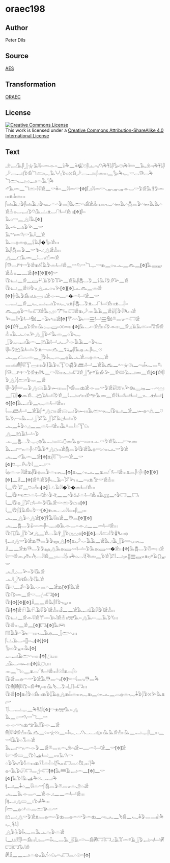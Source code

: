 # oraec198

## Author

Peter Dils

## Source

[AES](https://github.com/simondschweitzer/aes)

## Transformation

[ORAEC](https://oraec.github.io/)

## License

<a rel="license" href="http://creativecommons.org/licenses/by-sa/4.0/"><img alt="Creative Commons License" style="border-width:0" src="https://i.creativecommons.org/l/by-sa/4.0/88x31.png" /></a><br />This work is licensed under a <a rel="license" href="http://creativecommons.org/licenses/by-sa/4.0/">Creative Commons Attribution-ShareAlike 4.0 International License</a>

## Text

𓄂𓂝𓅓𓋴𓃀𓇼𓄿𓇋𓇋𓏏𓏛𓁹𓏏𓈖𓍛𓏤𓅆𓈖𓇓𓆤𓇳𓋴𓊵𓏏𓊪𓄣𓏤𓅆𓋹𓍑𓋴𓅭𓇳𓏤𓅆𓇋𓏠𓈖𓅓𓄂𓏏𓏤𓅆𓋹𓍑𓋴𓌳𓐙𓂝𓊤𓅱𓀁𓆓𓂧𓆑𓅓𓄋𓊪𓅱𓏏𓏴𓀁𓌳𓐙𓂝𓏏𓆄𓏛𓏥𓈖𓅭𓅆𓆑𓎟𓂋𓇥𓂋𓅆<br>
𓆓𓂧𓆑𓈍𓂝𓏛𓅓𓊹𓅆<br>
𓄔𓅓𓏛𓈖𓆓𓂧𓍘𓇋𓇋𓀀𓈖𓎡𓇓𓏏𓈖𓇋𓇋𓏛𓎡[⯑]𓋾𓈎𓇋𓇋𓏛𓎡𓈅𓈇𓈅𓈇𓈅𓈇𓁹𓂋𓎡𓅱𓀀𓅓𓇉𓅱𓏛𓏥𓁷𓏤𓄤𓏤𓏛𓏥<br>
𓋴𓐟𓄿𓈎𓅱𓋴𓐟𓄿𓈎𓅱𓆊𓏛𓏏𓅱𓂋𓋴𓅓𓂧𓏏𓏤𓀁𓀀𓁐𓏥𓂋𓆑𓏏𓍃𓅓𓏏𓆣𓂋𓅱𓏏𓍃𓅓𓅓𓏏𓀀𓁐𓏥𓂋𓂝𓅱𓄣𓏤𓅓𓐟𓏤𓁷𓂋𓐡𓂡𓀀𓏥[⯑]𓋴𓏏<br>
𓅓𓏏𓎡𓈖𓂻𓇋𓅓[⯑]<br>
𓅓𓌡𓂝𓏤𓅱𓅪𓈖𓎡<br>
𓅓𓎔𓏛𓄣𓏤𓎡𓅓𓌢𓈖𓀀<br>
𓅓𓂋𓐍𓏛𓐍𓈖𓌰𓅓𓋴�𓅭𓀀𓏥<br>
𓅓𓋴𓆣𓂋𓅱𓈖𓎡𓅧𓈎𓂻𓀀𓁐𓏥<br>
𓂻𓈖𓆎𓅓𓏛𓈖𓇋𓂋𓏭𓀸𓏛𓀀<br>
𓋴𓇥𓂋𓁀𓎡𓅱𓀀𓁷𓏤𓀸𓄿𓅱𓏛𓂡𓀀𓈖𓎡𓄣𓏤𓎡𓆓𓊃𓎡𓁷𓏤𓈖𓏏𓏭𓂜𓈖𓃹𓈖[⯑]𓅓𓈘𓈇𓏤𓀀𓁐𓏥𓈖𓊃𓀀𓏤[⯑][⯑][⯑]𓎡<br>
𓇋𓅱𓂞𓈖𓀀𓈖𓈙𓍯𓄿𓅱𓅱𓀢𓅪𓈖𓀀𓅓𓋴𓆣𓂋𓅱𓈖𓌰𓅓𓎛𓅱𓀔𓅪𓈖𓀀<br>
𓇋𓅱𓂞𓈖𓀀𓄖𓅱𓏭𓂻𓂜𓏏𓏭𓅪[⯑][⯑]𓂜𓃹𓈖𓏛𓀀<br>
[⯑]𓏶𓅓𓅱𓀁𓏥𓂓𓏤𓈀𓏥𓀀𓁹𓍿𓊃𓏏�𓏛𓂡𓀀𓈖𓎡<br>
𓂋𓂝𓈖𓀀𓈖𓆑𓂝𓂝𓏤𓅱𓏭𓆑𓏭𓁷𓏤𓋴𓆣𓂋𓅱𓁷𓂋𓐡𓂡𓀀𓏥𓁷𓂋𓋴𓏏<br>
𓃹𓈖𓐍𓅱𓍼𓍱𓏥𓉐𓀀𓅓𓊪𓈎𓏏𓆀𓍱𓏥𓉐𓀀𓁷𓏤𓌳𓁹𓄿𓄿𓈖𓀀𓏇𓇋𓆄𓅱𓇋𓇋𓆰𓏥𓀀<br>
𓅨𓂋𓎛𓏌𓅱𓂡𓅕𓈖𓏏𓅂𓏌𓏥𓀀[⯑]𓄝𓏏𓏏𓅂𓌕𓈗𓂡𓈗𓅕𓌨𓂋𓏭𓏛𓉐𓀀<br>
[⯑]𓀀𓋹𓈖𓐍𓅱𓀀𓏥𓅓𓊪𓊃𓈙𓏏𓏴𓏛𓏥[⯑]𓅓𓂋𓍿𓀀𓁐𓏥𓇋𓅱𓁹𓏥𓈖𓀀𓈎𓄿𓅓𓂧𓏏𓀗𓀁𓀀𓁐𓏥𓅓𓂜𓏏𓏭𓅪𓂻𓃀𓅱𓄔𓅓𓏛𓈖𓏏𓅱𓆑<br>
𓃀𓅱𓉻𓂝𓄿𓏛𓈖𓂚𓄿𓂡𓂜𓌳𓁹𓄿𓄿𓈖𓏏𓅱𓆑<br>
𓇋𓋴𓏏𓅱𓂚𓄿𓂡𓏏𓅱𓁷𓏤𓂸𓏏𓃹𓈖𓃒𓈇𓏤𓋴𓅓𓐍𓂜𓋴𓆑𓇳<br>
𓂜𓈖𓆎𓐛𓏛𓈖𓃀𓅱𓄤𓆑𓂋𓈖𓐍𓅓𓂜𓀀𓂋𓐍𓏛𓆑𓀀<br>
𓂋𓐟𓏤𓄟𓋴𓇋𓇋𓇰𓈀𓏥𓊪𓅱𓆼𓄿𓅱𓏭𓇰𓇳𓏤𓆣𓅱𓊏𓊪𓂡𓈖𓀀𓅓𓃹𓈖𓏌𓏏𓇼𓇳𓏤𓈖𓏏𓏭𓄤𓆑𓂋𓄣𓏤<br>
𓋴𓇥𓂋𓁀𓎡𓅱𓀀𓁷𓏤𓎛𓆰𓈖𓎡𓇋𓇋𓍱𓏥𓂠𓏏𓉐𓀀𓃀𓅡𓎼𓄿𓀉𓅪𓈖𓀀𓆷𓄿𓂝𓏛𓈖𓀀[⯑]𓀀𓌞𓋴𓅱𓂻𓇋𓐪𓂧𓏌𓅱𓁺𓈖𓀀<br>
𓇋𓋴𓏏𓅱𓋴𓄲𓂋𓅱𓂻𓈍𓄿𓅱𓆱𓏥𓂋𓐩𓏌𓀁𓂋𓏤𓁷𓏤𓀀𓁹𓂋𓎡𓅱𓀀𓏇𓇋𓊄𓏭𓅪𓊗𓏤𓏤𓇾𓏤𓈇𓈖𓐖𓏏𓈉<br>
𓈖𓉔𓋴�𓁺𓀀𓂋𓂚𓄿𓂡𓇋𓅱𓀀𓈖𓎛𓂝𓏏𓏤𓄹𓏥𓀀𓅠𓅓𓏛𓈖𓀀𓎛𓂡𓂡𓂡𓈖𓏭𓂋𓁷𓏤𓂡[⯑][⯑]𓅓𓂝𓅱𓈖𓆑𓏛𓂡𓀀𓏥<br>
𓇋𓂋𓊏𓊪𓂡𓈖𓀀𓄿𓋴𓍬𓂻𓐎𓏥𓀀𓈍𓂝𓅱𓆱𓏥𓅓𓂧𓏏𓏤𓆑𓇋𓅱𓂞𓈖𓀀𓈖𓆱𓐍𓏏𓂽𓈖𓈞𓅓𓅱𓂺𓅓𓂝𓃀𓅯𓄿𓃀𓅯𓄿𓐎𓂡𓏏𓅱<br>
𓂜𓈖𓇓𓅱𓏏𓈎𓈖𓈖𓏛𓂡𓀀𓏥𓅓𓎼𓂋𓎛𓏏𓇰𓇳𓏤<br>
𓂻𓈖𓂚𓄿𓂡𓏏𓅱<br>
𓂜𓈖𓆣𓂋𓅱𓊃𓊪𓊗𓅓𓂝𓏏𓂧𓇝𓏛𓅓𓐍𓂸𓏏𓏥𓂜𓎡𓅱𓀀𓅓𓂝𓎡𓏭𓏛<br>
𓅓𓂝𓎡𓏭𓏛𓋴𓏏𓍔𓄿𓅱𓍬𓂻𓐎𓏥𓀀𓆣𓂋𓅱𓇋𓅱𓀀𓅓𓐍𓂸𓏏𓏥𓂜𓎡𓅱𓀀<br>
𓂜𓈖𓄔𓅓𓏛𓈖𓀀[⯑]𓁷𓏤𓋴𓇅𓆓𓏏𓏛𓀀𓈖𓎡<br>
[⯑]𓈞𓊃𓀔𓏏𓅱𓎛𓈖𓂝𓎡<br>
𓇋𓐍𓏛𓁹𓇋𓇋𓀀𓁷𓏤𓋴𓅱𓐍𓂋𓅱𓏛𓏥𓆑[⯑]𓁷𓏤𓈖𓏏𓏭𓂜𓈖𓁷𓂋𓐡𓂡𓀀𓏥𓁷𓂋𓋴𓏏𓋴𓏏[⯑][⯑][⯑]𓈖𓏎𓈖[⯑]𓀀𓄣𓏤𓀀𓅱𓋴𓆑𓄿𓏏𓅯𓅪𓏥𓈖𓏏𓏭𓁷𓏤𓅡𓎡𓀀𓁐𓏥<br>
𓇋𓈖𓇋𓅱𓅯𓈖𓈞𓏏𓁐𓏥[⯑]𓋴𓐟𓄿𓇋𓇋�𓅱�𓏛𓂡𓀀𓏥<br>
𓇋𓈖𓇋𓅱𓄞𓂧𓏛𓂡𓀀𓏏𓅱𓂙𓈖𓈖𓏌𓅱𓃫𓏛𓂡𓀀𓏥𓅓𓄚𓈖𓏌𓅱𓉐𓈖𓉐𓏤<br>
𓇋𓈖𓇋𓅱𓐍𓃀𓅯𓐎𓂡𓏏𓅱𓇋𓅓𓀀𓎙𓂧𓅱𓐎𓏥[⯑]<br>
𓇋𓈖𓇋𓅱𓋴𓆼𓄿𓀁𓏏𓅱𓎡[⯑]𓁷𓏤𓁹𓂋𓏏𓇋𓇋𓏏𓏥𓋴𓈖𓏥<br>
𓂜𓈖𓂻𓅱𓏏𓂻𓀀[⯑]𓇉𓄿𓇋𓇋𓁶𓀀𓈖𓇥𓂋[⯑][⯑]<br>
𓂜𓈖𓆣𓂋𓅱𓏇𓏏𓏏𓏛𓋴𓏏𓊃𓊪𓊗𓅓𓁹𓂋𓏏𓁹𓈎𓈖𓈖𓏛𓂡𓀀𓏥<br>
𓇋𓅱𓉔𓄿𓃀𓅱𓍁𓂻𓈖𓀀𓂋𓄿𓋁𓃀𓅱𓐎𓈉𓊖[⯑][⯑]𓂋𓇋𓂧𓎛𓅱𓇇𓆰𓏥𓊖<br>
𓊢𓂝𓂻𓎡𓅱𓀀𓁷𓏤𓇥𓂋𓅱𓅱𓈐𓂻[⯑]𓁷𓏤𓌳𓁹𓄿𓄿𓈖𓀀𓅓𓈎𓄿𓃀𓅱𓄲𓈅𓏥𓆑<br>
𓏎𓈖𓈖𓀀𓁷𓏤𓇥𓂋𓅱𓅱𓈐𓂻𓅓𓐍𓊪𓈙𓄗𓂡𓏏𓅱𓅓𓐍𓊪𓈙𓄗�𓀀𓏥[⯑]𓅓𓆣𓂋𓅱𓇋𓀾𓏛𓏥𓀀<br>
𓇋𓏌𓎡𓀀𓁹𓌾𓏥𓌸𓂋𓇋𓇋𓀁𓈖𓊪𓏏𓂋𓇋𓆴𓏥𓅆𓏏𓂋𓇋𓆴𓀓𓏛𓈖𓅱𓀀𓅯𓎛𓂝𓊪𓏭𓊅𓈗𓈘𓏭𓁷𓏤𓊪𓎼𓄿𓂘𓈇𓏤𓎟<br>
𓂜𓎛𓈎𓂋𓅪𓏏𓅱𓇋𓅓𓀀<br>
𓂜𓇋𓃀𓃙𓀁𓏏𓅱𓇋𓅓𓀀<br>
𓇋𓅱𓈞𓊃𓀔𓏏𓅱𓅓𓁹𓂋𓏏𓈖𓀀𓁷𓏤[⯑]𓇋𓅓𓀀<br>
𓇋𓅱𓎗𓅱𓏛𓈖𓀀𓎟𓂋𓊨𓏏𓉐[⯑]<br>
𓇋𓅱[⯑][⯑][⯑]𓏎𓈖𓈖𓀀𓅓𓋴𓎛𓅱𓆌𓏥<br>
𓇋𓅱[⯑]𓀀𓍯𓄿𓍯𓄿𓇋𓇋𓅱𓌙𓀀𓁐𓏥𓏎𓈖𓈖𓀀𓅓𓂝𓍑𓄿𓇋𓇋𓅱𓌙𓀀𓁐𓏥<br>
𓇋𓅱𓂞𓈖𓀀𓁹𓇋𓇋𓀀𓄝𓏏𓏏𓅂𓌙𓀀𓁐𓏥𓈝𓅓𓏏𓂻𓅓𓍿𓊃𓅓𓅱𓄛𓏥<br>
𓇋𓅱𓀀𓏥𓈖𓀀𓈖[⯑]𓉐𓏤[⯑]𓅓𓋞<br>
𓉔𓄿𓅱𓏏𓅂𓇯𓏥𓆑𓅓𓐍𓊃𓃀𓂧𓏏𓈒𓏥<br>
𓋴𓐟𓄿𓂋𓏏𓊅𓏏𓈅𓏤[⯑][⯑]<br>
𓅭𓏏𓅱𓈇𓏥𓅓[⯑]<br>
𓉻𓂝𓄿𓂧𓏏𓊌𓏥[⯑]𓈔𓏤𓈒𓏥<br>
𓈎𓄿𓂋𓏏𓆱𓏥[⯑]𓍖𓈔𓏤𓈒𓏥<br>
𓁹𓈖𓆓𓏏𓇾𓁷𓂋𓐡𓂡𓀀𓏥𓎛𓇳𓎛𓁷𓂋𓋴𓏏<br>
𓇋𓅱𓀀𓂋𓐍𓏛𓎡𓅱𓀀𓅓𓇥𓂋𓏏𓏭[⯑]𓎟𓏏𓇋𓂋𓏭𓇥𓂋𓅆<br>
𓇋𓅱𓄟𓋴𓄟𓋴𓇋𓇋𓅱𓏏𓀁𓆈𓏏𓏥𓅓𓌸𓂋𓅱𓏏𓉕𓏏𓉐𓏥<br>
𓇋𓅱𓀀[⯑]𓁷𓏤𓍘𓅱𓏏𓀁𓏥𓁷𓏤𓅱𓆼𓄿𓐍𓂻𓁷𓏤𓄤𓏤𓏛𓏥𓆑𓁷𓏤𓈖𓏏𓏭𓂜𓈖𓂋𓐍𓏛𓆑𓇓𓅱𓆄𓅱𓏴𓅪𓅓𓁷𓏤𓎡<br>
𓄊𓋴𓂋𓂝𓊃𓈖𓅆𓋹𓍑𓋴[⯑]𓎡𓁷𓏤𓈝𓅓𓏏𓂻<br>
𓅓𓈖𓏏𓎡𓄣𓏤𓎡𓆓𓊃𓎡<br>
𓁹𓁹𓎡𓏭𓁷𓏤𓅠𓅓𓎛𓅱𓁺𓈖𓀀<br>
𓄟𓋴𓇋𓇋𓁒𓀀𓁐𓏥𓅓𓃹𓈖𓏌𓏏𓇼𓇳𓏤𓈖𓏏𓄤𓆑𓂋𓄣𓏤𓂋𓐛𓏤𓇶𓏥𓅓𓅓𓀀𓁐𓏥𓅓𓈖𓂝𓊃𓋴𓈖𓏥𓈖𓎡𓇋𓄿𓅱𓏏𓀢𓏛𓀀<br>
𓅓𓂝𓎡𓏭𓏛𓁹𓅱𓈖𓀀𓌨𓂋𓏭𓏛𓄂𓏏𓏤𓀀𓋭𓊃𓏛𓂡𓀀𓈖𓎡[⯑]𓀀<br>
𓇋𓏌𓎡𓀀𓏠𓈖𓇋𓅱𓌙𓊛𓂡𓈖𓏏𓏭𓅓𓄣𓏤𓎡<br>
𓏏𓅱𓅂𓏌𓅱𓀾𓏛𓏥𓁷𓏤𓎝𓎛𓏛𓌉𓏏𓋖𓆗𓏥𓉐𓂋𓏏𓀗𓈒𓏥𓊹𓅆<br>
𓐍𓏏𓅓𓅱𓋨𓉐𓂋𓊨𓏏𓉐[⯑]𓅓𓆷𓄿𓂝𓏛𓈖[⯑]𓈖𓎡<br>
[⯑]𓅓𓅱𓇋𓄿𓊛𓅆𓇳𓂋𓂝𓅆<br>
𓊢𓂝𓈖𓇓𓏏𓈖𓇋𓇋𓏛𓎡𓋴𓆣𓂋𓅱𓌨𓂋𓏭𓏛𓄂𓏏𓏤𓀀<br>
𓂜𓈖𓅓𓁹𓂋𓏏𓈖𓀀𓁹𓈎𓈖𓈖𓏛𓂡𓀀𓏥<br>
𓋴𓊢𓂝𓂻𓏠𓈖𓏌𓅱𓀻𓅆𓏥<br>
𓋴𓏠𓈖𓐍𓏏𓍊𓏛𓂋𓂧𓌗𓏛𓎡<br>
𓂚𓂝𓂻𓎡𓅱𓀀𓁷𓏤𓂋𓐍𓏛𓏏𓅱𓁷𓏤𓂋𓐍𓏛𓎡𓅱𓏛𓁷𓏤𓈖𓏏𓏭𓂜𓈖𓌸𓀁𓈖𓆑𓇓𓅱𓂋𓐛𓏤𓍛𓏤𓅆𓆑𓋹𓍑𓋴<br>
𓂻𓅱𓋴𓊪𓅱𓄤𓆑𓂋𓅓𓊵𓏏𓊪𓅱𓏛𓀀<br>
𓇋𓈖𓂓𓏤𓎛𓎿𓋴𓏛𓀁𓏥𓇋𓈎𓂋𓏛𓄤𓆑𓂋𓅓𓃀𓇋𓄿𓏏𓎺𓄑𓀁𓏞𓉐𓌉𓉐𓈎𓄿𓀠𓏛𓎼𓄿𓃀𓅱𓂢𓏏𓏤𓂡𓏞𓉐𓌉𓉐𓅃𓇋𓀀<br>
𓏞𓏎𓈖𓈖𓂝𓏛𓊗𓏭𓅓𓆳𓏏𓇳𓏤𓇹𓏤𓉐𓂋𓏏𓇳𓎆𓎆[⯑]<br>
